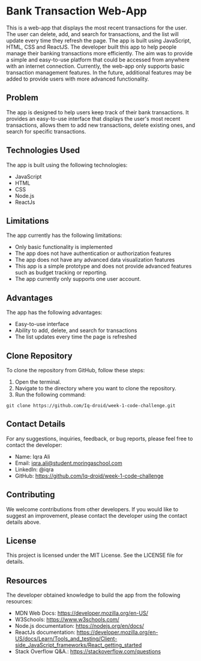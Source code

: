 # Bank Transaction Web-App

This is a web-app that displays the most recent transactions for the user. The user can delete, add, and search for transactions, and the list will update every time they refresh the page. The app is built using JavaScript, HTML, CSS and ReactJS.
The developer built this app to help people manage their banking transactions more efficiently. The aim was to provide a simple and easy-to-use platform that could be accessed from anywhere with an internet connection.
Currently, the web-app only supports basic transaction management features. In the future, additional features may be added to provide users with more advanced functionality.

## Problem

The app is designed to help users keep track of their bank transactions. It provides an easy-to-use interface that displays the user's most recent transactions, allows them to add new transactions, delete existing ones, and search for specific transactions.

## Technologies Used

The app is built using the following technologies:

- JavaScript
- HTML
- CSS
- Node.js
- ReactJs

## Limitations

The app currently has the following limitations:

- Only basic functionality is implemented
- The app does not have authentication or authorization features
- The app does not have any advanced data visualization features
- This app is a simple prototype and does not provide advanced features such as budget tracking or reporting.
- The app currently only supports one user account.

## Advantages

The app has the following advantages:

- Easy-to-use interface
- Ability to add, delete, and search for transactions
- The list updates every time the page is refreshed

## Clone Repository

To clone the repository from GitHub, follow these steps:

1. Open the terminal.
2. Navigate to the directory where you want to clone the repository.
3. Run the following command:

```
git clone https://github.com/Iq-droid/week-1-code-challenge.git
```

## Contact Details

For any suggestions, inquiries, feedback, or bug reports, please feel free to contact the developer:

- Name: Iqra Ali
- Email: iqra.ali@student.moringaschool.com
- LinkedIn: @iqra
- GitHub: https://github.com/Iq-droid/week-1-code-challenge

## Contributing

We welcome contributions from other developers. If you would like to suggest an improvement, please contact the developer using the contact details above.

## License

This project is licensed under the MIT License. See the LICENSE file for details.

## Resources

The developer obtained knowledge to build the app from the following resources:

- MDN Web Docs: https://developer.mozilla.org/en-US/
- W3Schools: https://www.w3schools.com/
- Node.js documentation: https://nodejs.org/en/docs/
- ReactJs documentation: https://developer.mozilla.org/en-US/docs/Learn/Tools_and_testing/Client-side_JavaScript_frameworks/React_getting_started
- Stack Overflow Q&A.: https://stackoverflow.com/questions